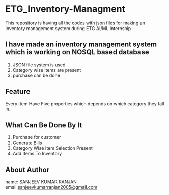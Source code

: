 # ETG_Inventory-Managment
This repository is having all the codes with json files for making an Inventory management system during ETG AI/ML Internship

## I have made an inventory management system which is working on NOSQL based database
1. JSON file system is used
2. Category wise items are present
3. purchase can be done

## Feature
Every Item Have Five properties which depends on which category they fall in.

## What Can Be Done By It
1. Purchase for customer
2. Generate Bills
3. Category Wise Item Selection Present
4. Add Items To Inventory

## About Author
name: SANJEEV KUMAR RANJAN
email:sanjeevkumarranjan2005@gmail.com
